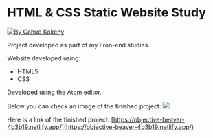 # HTML & CSS Static Website Study
<a href="https://www.linkedin.com/in/cahuekokeny/"> <img alt="By Cahue Kokeny" src="https://img.shields.io/badge/Made%20by-Cahue%20Kokeny-important"> </a>


Project developed as part of my Fron-end studies.

Website developed using:
- HTML5
- CSS

Developed using the [Atom](https://atom.io/ "Atom") editor.

Below you can check an image of the finished project:
![](https://i.imgur.com/32ur2Zj.png)

Here is a link of the finished project: [https://objective-beaver-4b3b19.netlify.app/](https://objective-beaver-4b3b19.netlify.app/)

